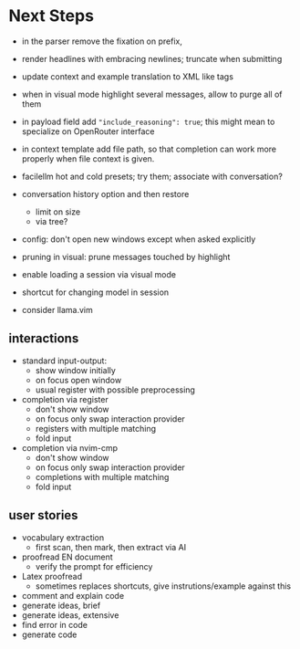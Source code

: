 # Next Steps

- in the parser remove the fixation on prefix,

- render headlines with embracing newlines; truncate when submitting

- update context and example translation to XML like tags

- when in visual mode highlight several messages, allow to purge all of them

- in payload field add `"include_reasoning": true`; this might mean to specialize on OpenRouter interface

- in context template add file path, so that completion can work more properly when file context is given.

- facilellm hot and cold presets; try them; associate with conversation?

- conversation history option and then restore
  - limit on size
  - via tree?

- config: don't open new windows except when asked explicitly

- pruning in visual: prune messages touched by highlight

- enable loading a session via visual mode

- shortcut for changing model in session

- consider llama.vim

## interactions

- standard input-output:
  - show window initially
  - on focus open window
  - usual register with possible preprocessing
- completion via register
  - don't show window
  - on focus only swap interaction provider
  - registers with multiple matching
  - fold input
- completion via nvim-cmp
  - don't show window
  - on focus only swap interaction provider
  - completions with multiple matching
  - fold input

## user stories

- vocabulary extraction
  - first scan, then mark, then extract via AI
- proofread EN document
  - verify the prompt for efficiency
- Latex proofread
  - sometimes replaces shortcuts, give instrutions/example against this
- comment and explain code
- generate ideas, brief
- generate ideas, extensive
- find error in code
- generate code
